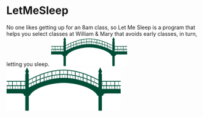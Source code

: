# LetMeSleep
No one likes getting up for an 8am class, so Let Me Sleep is a program that helps you select classes at William &amp; Mary that avoids early classes, in turn, letting you sleep.
<img src="https://raw.githubusercontent.com/tfinnm/LetMeSleep/main/bridge.png" alt="drawing" width="200"/>
![W&M Bridge](https://raw.githubusercontent.com/tfinnm/LetMeSleep/main/bridge.png)

